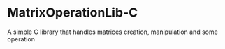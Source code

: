 # MatrixOperationLib-C

A simple C library that handles matrices creation, manipulation and some operation
